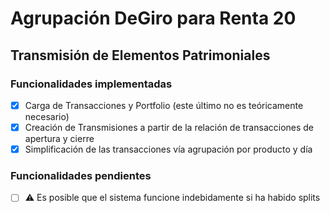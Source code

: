 # Agrupación DeGiro para Renta 20

## Transmisión de Elementos Patrimoniales

### Funcionalidades implementadas

- [x]  Carga de Transacciones y Portfolio (este último no es teóricamente necesario)
- [x]  Creación de Transmisiones a partir de la relación de transacciones de apertura y cierre
- [x]  Simplificación de las transacciones vía agrupación por producto y día

### Funcionalidades pendientes

- [ ]  ⚠️ Es posible que el sistema funcione indebidamente si ha habido splits

